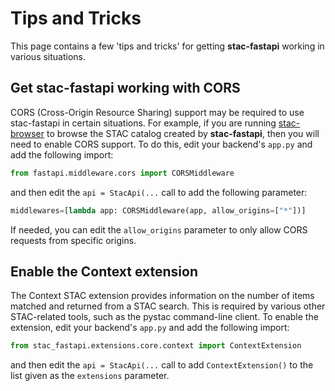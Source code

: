 # Tips and Tricks

This page contains a few 'tips and tricks' for getting **stac-fastapi** working in various situations.

## Get stac-fastapi working with CORS

CORS (Cross-Origin Resource Sharing) support may be required to use stac-fastapi in certain situations.
For example, if you are running [stac-browser](https://github.com/radiantearth/stac-browser) to browse the STAC catalog created by **stac-fastapi**, then you will need to enable CORS support.
To do this, edit your backend's `app.py` and add the following import:

```python
from fastapi.middleware.cors import CORSMiddleware
```

and then edit the `api = StacApi(...` call to add the following parameter:

```python
middlewares=[lambda app: CORSMiddleware(app, allow_origins=["*"])]
```

If needed, you can edit the `allow_origins` parameter to only allow CORS requests from specific origins.

## Enable the Context extension

The Context STAC extension provides information on the number of items matched and returned from a STAC search.
This is required by various other STAC-related tools, such as the pystac command-line client.
To enable the extension, edit your backend's `app.py` and add the following import:

```python
from stac_fastapi.extensions.core.context import ContextExtension
```

and then edit the `api = StacApi(...` call to add `ContextExtension()` to the list given as the `extensions` parameter.
